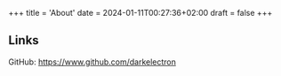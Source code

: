+++
title = 'About'
date = 2024-01-11T00:27:36+02:00
draft = false
+++

## Links

GitHub: https://www.github.com/darkelectron

